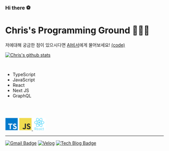 ### Hi there ⚽️
# Chris's Programming Ground 🧑🏻‍💻
저에대해 궁금한 점이 있으시다면 [AI비서](https://gpt-secretary.vercel.app/)에게 물어보세요!
[(code)](https://github.com/jaewook-jeong/gpt-secretary)
</br>

[![Chris's github stats](https://github-readme-stats.vercel.app/api?username=jaewook-jeong)](https://github.com/anuraghazra/github-readme-stats)

</br>


- TypeScript
- JavaScript
- React
- Next JS
- GraphQL

</br>


  </br>
  
  
 <a href="https://www.typescriptlang.org/" target="_blank"> <img src="https://raw.githubusercontent.com/devicons/devicon/master/icons/typescript/typescript-original.svg" alt="typescript" width="40" height="40"/></a>
<a href="https://developer.mozilla.org/en-US/docs/Web/JavaScript" target="_blank"> <img src="https://raw.githubusercontent.com/devicons/devicon/master/icons/javascript/javascript-original.svg" alt="javascript" width="40" height="40"/> </a> <a href="https://reactjs.org/" target="_blank"> <img src="https://raw.githubusercontent.com/devicons/devicon/master/icons/react/react-original-wordmark.svg" alt="react" width="40" height="40"/> </a>






---

  [![Gmail Badge](https://img.shields.io/badge/Gmail-d14836?style=flat-square&logo=Gmail&logoColor=white&link=mailto:dnrlwo11@gmail.com)](mailto:dnrlwo11@gmail.com) [![Velog](https://img.shields.io/badge/Velog-20C997?style=flat-square&logo=velog&logoColor=white
)](https://velog.io/@_woogie) [![Tech Blog Badge](http://img.shields.io/badge/-Tech%20blog-black?style=flat-square&logo=github&link=https://jaewook-jeong.github.io/)](https://jaewook-jeong.github.io/)











<!--
**holim0/holim0** is a ✨ _special_ ✨ repository because its `README.md` (this file) appears on your GitHub profile.

Here are some ideas to get you started:

- 🔭 I’m currently working on ...
- 🌱 I’m currently learning ...
- 👯 I’m looking to collaborate on ...
- 🤔 I’m looking for help with ...
- 💬 Ask me about ...
- 📫 How to reach me: ...
- 😄 Pronouns: ...
- ⚡ Fun fact: ...
-->
